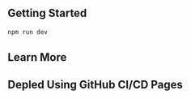 ## Getting Started


```bash
npm run dev
```



## Learn More



## Depled Using GitHub CI/CD Pages  
